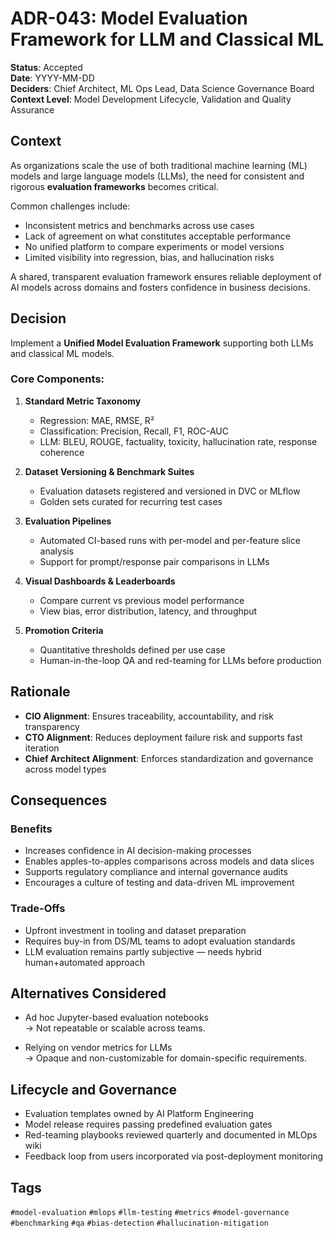 # ADR-043: Model Evaluation Framework for LLM and Classical ML

**Status**: Accepted  
**Date**: YYYY-MM-DD  
**Deciders**: Chief Architect, ML Ops Lead, Data Science Governance Board  
**Context Level**: Model Development Lifecycle, Validation and Quality Assurance

## Context

As organizations scale the use of both traditional machine learning (ML) models and large language models (LLMs), the need for consistent and rigorous **evaluation frameworks** becomes critical.

Common challenges include:

- Inconsistent metrics and benchmarks across use cases  
- Lack of agreement on what constitutes acceptable performance  
- No unified platform to compare experiments or model versions  
- Limited visibility into regression, bias, and hallucination risks

A shared, transparent evaluation framework ensures reliable deployment of AI models across domains and fosters confidence in business decisions.

## Decision

Implement a **Unified Model Evaluation Framework** supporting both LLMs and classical ML models.

### Core Components:

1. **Standard Metric Taxonomy**  
   - Regression: MAE, RMSE, R²  
   - Classification: Precision, Recall, F1, ROC-AUC  
   - LLM: BLEU, ROUGE, factuality, toxicity, hallucination rate, response coherence

2. **Dataset Versioning & Benchmark Suites**  
   - Evaluation datasets registered and versioned in DVC or MLflow  
   - Golden sets curated for recurring test cases

3. **Evaluation Pipelines**  
   - Automated CI-based runs with per-model and per-feature slice analysis  
   - Support for prompt/response pair comparisons in LLMs

4. **Visual Dashboards & Leaderboards**  
   - Compare current vs previous model performance  
   - View bias, error distribution, latency, and throughput

5. **Promotion Criteria**  
   - Quantitative thresholds defined per use case  
   - Human-in-the-loop QA and red-teaming for LLMs before production

## Rationale

- **CIO Alignment**: Ensures traceability, accountability, and risk transparency  
- **CTO Alignment**: Reduces deployment failure risk and supports fast iteration  
- **Chief Architect Alignment**: Enforces standardization and governance across model types

## Consequences

### Benefits

- Increases confidence in AI decision-making processes  
- Enables apples-to-apples comparisons across models and data slices  
- Supports regulatory compliance and internal governance audits  
- Encourages a culture of testing and data-driven ML improvement

### Trade-Offs

- Upfront investment in tooling and dataset preparation  
- Requires buy-in from DS/ML teams to adopt evaluation standards  
- LLM evaluation remains partly subjective — needs hybrid human+automated approach

## Alternatives Considered

- Ad hoc Jupyter-based evaluation notebooks  
  → Not repeatable or scalable across teams.

- Relying on vendor metrics for LLMs  
  → Opaque and non-customizable for domain-specific requirements.

## Lifecycle and Governance

- Evaluation templates owned by AI Platform Engineering  
- Model release requires passing predefined evaluation gates  
- Red-teaming playbooks reviewed quarterly and documented in MLOps wiki  
- Feedback loop from users incorporated via post-deployment monitoring

## Tags

`#model-evaluation` `#mlops` `#llm-testing` `#metrics` `#model-governance` `#benchmarking` `#qa` `#bias-detection` `#hallucination-mitigation`
